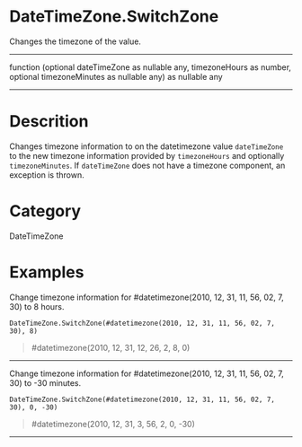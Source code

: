 ﻿# DateTimeZone.SwitchZone
Changes the timezone of the value.
***
function (optional dateTimeZone as nullable any, timezoneHours as number, optional timezoneMinutes as nullable any) as nullable any
***
# Descrition 
Changes timezone information to on the datetimezone value <code>dateTimeZone</code> to the new timezone information provided by <code>timezoneHours</code> and optionally <code>timezoneMinutes</code>.
    If <code>dateTimeZone</code> does not have a timezone component, an exception is thrown.
# Category 
DateTimeZone
# Examples 
Change timezone information for #datetimezone(2010, 12, 31, 11, 56, 02, 7, 30) to 8 hours.
```
DateTimeZone.SwitchZone(#datetimezone(2010, 12, 31, 11, 56, 02, 7, 30), 8)
```
> #datetimezone(2010, 12, 31, 12, 26, 2, 8, 0)
***
Change timezone information for #datetimezone(2010, 12, 31, 11, 56, 02, 7, 30) to -30 minutes.
```
DateTimeZone.SwitchZone(#datetimezone(2010, 12, 31, 11, 56, 02, 7, 30), 0, -30)
```
> #datetimezone(2010, 12, 31, 3, 56, 2, 0, -30)
***
